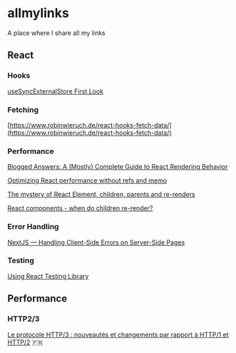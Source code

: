 # allmylinks
A place where I share all my links

## React

### Hooks

[useSyncExternalStore First Look](https://julesblom.com/writing/usesyncexternalstore)

### Fetching

[https://www.robinwieruch.de/react-hooks-fetch-data/](https://www.robinwieruch.de/react-hooks-fetch-data/)

### Performance

[Blogged Answers: A (Mostly) Complete Guide to React Rendering Behavior](https://blog.isquaredsoftware.com/2020/05/blogged-answers-a-mostly-complete-guide-to-react-rendering-behavior/)

[Optimizing React performance without refs and memo](https://alexsidorenko.com/blog/react-optimize-rerenders-without-refs-memo/)

[The mystery of React Element, children, parents and re-renders](https://www.developerway.com/posts/react-elements-children-parents)

[React components - when do children re-render?](https://whereisthemouse.com/react-components-when-do-children-re-render)

### Error Handling

[NextJS — Handling Client-Side Errors on Server-Side Pages](https://medium.com/@analuizacicconi/nextjs-handling-client-side-errors-on-server-side-pages-32b7a1d2242e)

### Testing

[Using React Testing Library](https://develop.sentry.dev/frontend/using-rtl/)


## Performance

### HTTP2/3

[Le protocole HTTP/3 : nouveautés et changements par rapport à HTTP/1 et HTTP/2](https://www.fasterize.com/fr/protocole-http3-changements-http1-http2/) 🇫🇷
